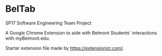 # BelTab
SP17 Software Engineering Team Project

A Google Chrome Extension to aide with Belmont Students' interactions with myBelmont.edu.

Starter extension file made by https://extensionizr.com/.
